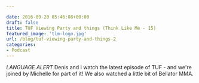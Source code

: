 ```yaml
---

date: 2016-09-20 05:46:08+00:00
draft: false
title: TUF Viewing Party and things (Think Like Me - 15)
featured_image: 'tlm-logo.jpg'
url: /blog/tuf-viewing-party-and-things-2
categories:
- Podcast
---
```


*LANGUAGE ALERT*
Denis and I watch the latest episode of TUF - and we're joined by Michelle for part of it! We also watched a little bit of Bellator MMA.






